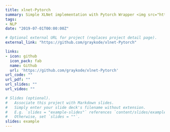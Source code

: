```yaml
---
title: xlnet-Pytorch
summary: Simple XLNet implementation with Pytorch Wrapper <img src="https://img.shields.io/github/stars/graykode/xlnet-Pytorch.svg" alt="text" style="margin&#58; 0px; height&#58; 22px; display&#58 inline;">                                                                            
tags:
- NLP
date: "2019-07-01T00:00:00Z"

# Optional external URL for project (replaces project detail page).
external_link: "https://github.com/graykode/xlnet-Pytorch"

links:
- icon: github
  icon_pack: fab
  name: Github
  url: 'https://github.com/graykode/xlnet-Pytorch'
url_code: ""
url_pdf: ""
url_slides: ""
url_video: ""

# Slides (optional).
#   Associate this project with Markdown slides.
#   Simply enter your slide deck's filename without extension.
#   E.g. `slides = "example-slides"` references `content/slides/example-slides.md`.
#   Otherwise, set `slides = ""`.
slides: example
---
```

